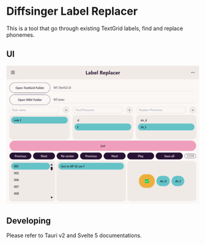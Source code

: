 # Diffsinger Label Replacer

This is a tool that go through existing TextGrid labels, find and replace phonemes.

## UI

![Main UI](./static/screenshot.png)

## Developing

Please refer to Tauri v2 and Svelte 5 documentations.

